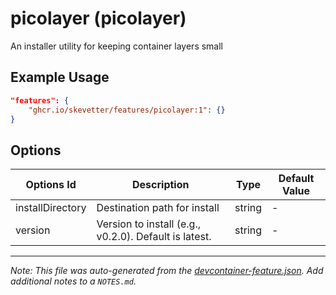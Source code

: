 
# picolayer (picolayer)

An installer utility for keeping container layers small

## Example Usage

```json
"features": {
    "ghcr.io/skevetter/features/picolayer:1": {}
}
```

## Options

| Options Id | Description | Type | Default Value |
|-----|-----|-----|-----|
| installDirectory | Destination path for install | string | - |
| version | Version to install (e.g., v0.2.0). Default is latest. | string | - |



---

_Note: This file was auto-generated from the [devcontainer-feature.json](https://github.com/skevetter/features/blob/main/src/picolayer/devcontainer-feature.json).  Add additional notes to a `NOTES.md`._
